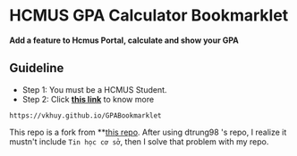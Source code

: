 # HCMUS GPA Calculator Bookmarklet
**Add a feature to Hcmus Portal, calculate and show your GPA**
## Guideline
- Step 1: You must be a HCMUS Student.
- Step 2: Click **[this link](https://vkhuy.github.io/GPABookmarklet)** to know more
````
https://vkhuy.github.io/GPABookmarklet
````

This repo is a fork from **[this repo](https://github.com/dtrung98/GPABookmarklet). After using dtrung98 's repo, I realize it mustn't include ``Tin học cơ sở``, then I solve that problem with my repo.